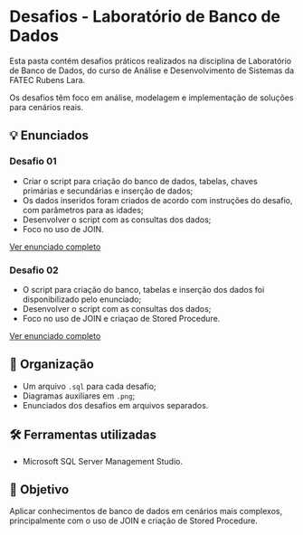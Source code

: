 # Desafios - Laboratório de Banco de Dados

Esta pasta contém desafios práticos realizados na disciplina de Laboratório de Banco de Dados, do curso de Análise e Desenvolvimento de Sistemas da FATEC Rubens Lara.

Os desafios têm foco em análise, modelagem e implementação de soluções para cenários reais.

## 💡 Enunciados

### Desafio 01

- Criar o script para criação do banco de dados, tabelas, chaves primárias e secundárias e inserção de dados;
- Os dados inseridos foram criados de acordo com instruções do desafio, com parâmetros para as idades;
- Desenvolver o script com as consultas dos dados;
- Foco no uso de JOIN.

[Ver enunciado completo](Desafio01_enunciado.md)

### Desafio 02

- O script para criação do banco, tabelas e inserção dos dados foi disponibilizado pelo enunciado;
- Desenvolver o script com as consultas dos dados;
- Foco no uso de JOIN e criaçao de Stored Procedure.

[Ver enunciado completo](Desafio02_enunciado.md)

## 📂 Organização

- Um arquivo `.sql` para cada desafio;
- Diagramas auxiliares em `.png`;
- Enunciados dos desafios em arquivos separados.

## 🛠️ Ferramentas utilizadas

- Microsoft SQL Server Management Studio.

## 🎯 Objetivo

Aplicar conhecimentos de banco de dados em cenários mais complexos, principalmente com o uso de JOIN e criação de Stored Procedure.
